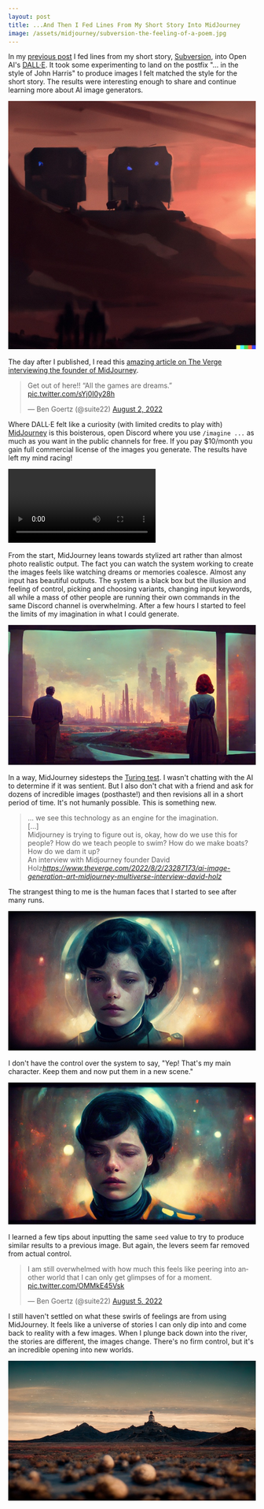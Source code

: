 ```yaml
---
layout: post
title: ...And Then I Fed Lines From My Short Story Into MidJourney
image: /assets/midjourney/subversion-the-feeling-of-a-poem.jpg
---
```


In my [previous post](/2022/08/01/creating-with-dalle/) I fed lines from my short story, [Subversion](/fiction/subversion), into Open AI's [DALL·E](https://openai.com/dall-e-2/). It took some experimenting to land on the postfix "... in the style of John Harris" to produce images I felt matched the style for the short story. The results were interesting enough to share and continue learning more about AI image generators.

![Example from DALL·E](/assets/dalle2-subversion-rouge-sunset.jpg)

The day after I published, I read this [amazing article on The Verge interviewing the founder of MidJourney](https://www.theverge.com/2022/8/2/23287173/ai-image-generation-art-midjourney-multiverse-interview-david-holz).

<blockquote class="twitter-tweet" data-dnt="true" data-theme="dark"><p lang="en" dir="ltr">Get out of here!! “All the games are dreams.” <a href="https://t.co/sYj0I0y28h">pic.twitter.com/sYj0I0y28h</a></p>&mdash; Ben Goertz (@suite22) <a href="https://twitter.com/suite22/status/1554518987446267910?ref_src=twsrc%5Etfw">August 2, 2022</a></blockquote> <script async src="https://platform.twitter.com/widgets.js" charset="utf-8"></script>

Where DALL·E felt like a curiosity (with limited credits to play with) [MidJourney](https://www.midjourney.com/) is this boisterous, open Discord where you use `/imagine ...` as much as you want in the public channels for free. If you pay $10/month you gain full commercial license of the images you generate. The results have left my mind racing!

![MidJourney Video Render](/assets/midjourney/midjourney-render-feeling-of-a-poem.mp4)

From the start, MidJourney leans towards stylized art rather than almost photo realistic output. The fact you can watch the system working to create the images feels like watching dreams or memories coalesce. Almost any input has beautiful outputs. The system is a black box but the illusion and feeling of control, picking and choosing variants, changing input keywords, all while a mass of other people are running their own commands in the same Discord channel is overwhelming. After a few hours I started to feel the limits of my imagination in what I could generate.

![MidJourney The Feeling of a Poem](/assets/midjourney/subversion-the-feeling-of-a-poem.jpg)

In a way, MidJourney sidesteps the [Turing test](https://en.wikipedia.org/wiki/Turing_test). I wasn't chatting with the AI to determine if it was sentient. But I also don't chat with a friend and ask for dozens of incredible images (posthaste!) and then revisions all in a short period of time. It's not humanly possible. This is something new.

<blockquote class="quoteback" darkmode="true" data-title="An interview with Midjourney founder David Holz" data-author="David Holz" cite="https://www.theverge.com/2022/8/2/23287173/ai-image-generation-art-midjourney-multiverse-interview-david-holz">
<div>
... we see this technology as an engine for the imagination.<br>
[...]<br>
Midjourney is trying to figure out is, okay, how do we use this for people? How do we teach people to swim? How do we make boats? How do we dam it up?
</div>
<footer>An interview with Midjourney founder David Holz<cite><a href="https://www.theverge.com/2022/8/2/23287173/ai-image-generation-art-midjourney-multiverse-interview-david-holz">https://www.theverge.com/2022/8/2/23287173/ai-image-generation-art-midjourney-multiverse-interview-david-holz</a></cite></footer>
</blockquote><script src="https://cdn.jsdelivr.net/gh/Blogger-Peer-Review/quotebacks@1/quoteback.js"></script>

The strangest thing to me is the human faces that I started to see after many runs.

![MidJourney A Character's Face](/assets/midjourney/midjourney-character-face.jpg)

I don't have the control over the system to say, "Yep! That's my main character. Keep them and now put them in a new scene." 

![MidJourney A Variant of The Character's Face](/assets/midjourney/midjourney-character-face2.jpg)

I learned a few tips about inputting the same `seed` value to try to produce similar results to a previous image. But again, the levers seem far removed from actual control.

<blockquote class="twitter-tweet" data-dnt="true" data-theme="dark"><p lang="en" dir="ltr">I am still overwhelmed with how much this feels like peering into another world that I can only get glimpses of for a moment. <a href="https://t.co/OMMkE45Vsk">pic.twitter.com/OMMkE45Vsk</a></p>&mdash; Ben Goertz (@suite22) <a href="https://twitter.com/suite22/status/1555400662166278145?ref_src=twsrc%5Etfw">August 5, 2022</a></blockquote> <script async src="https://platform.twitter.com/widgets.js" charset="utf-8"></script>

I still haven't settled on what these swirls of feelings are from using MidJourney. It feels like a universe of stories I can only dip into and come back to reality with a few images. When I plunge back down into the river, the stories are different, the images change. There's no firm control, but it's an incredible opening into new worlds.

![MidJourney A Telescope in the Distance](/assets/midjourney/midjourney-hilltop-telescope.jpg)